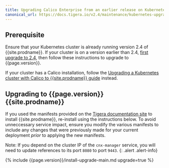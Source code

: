 ```yaml
---
title: Upgrading Calico Enterprise from an earlier release on Kubernetes
canonical_url: https://docs.tigera.io/v2.4/maintenance/kubernetes-upgrade-tsee
---
```


## Prerequisite

Ensure that your Kubernetes cluster is already running version 2.4 of {{site.prodname}}. If your cluster is on a version
earlier than 2.4, [first upgrade to 2.4](/v2.4/maintenance/kubernetes-upgrade-tsee), then follow these instructions
to upgrade to {{page.version}}.

If your cluster has a Calico installation, follow the [Upgrading a Kubernetes cluster with Calico to {{site.prodname}} guide]({{site.url}}/{{page.version}}/getting-started/kubernetes/upgrade/upgrade-to-tsee)
instead.

## Upgrading to {{page.version}} {{site.prodname}}

If you used the manifests provided on the [Tigera documentation site](https://docs.tigera.io/)
to install {{site.prodname}}, re-install using the instructions below. To avoid unneccessary service impact, ensure you modify the various
manifests to include any changes that were previously made for your current deployment *prior* to applying the new
manifests.

Note: If you depend on the cluster IP of the `cnx-manager` service, you will need to update references to its port `8080` to
port `9443`.
{: .alert .alert-info}

{% include {{page.version}}/install-upgrade-main.md upgrade=true %}
